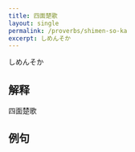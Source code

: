 ```yaml
---
title: 四面楚歌
layout: single
permalink: /proverbs/shimen-so-ka
excerpt: しめんそか
---
```


しめんそか

## 解释

四面楚歌

## 例句

